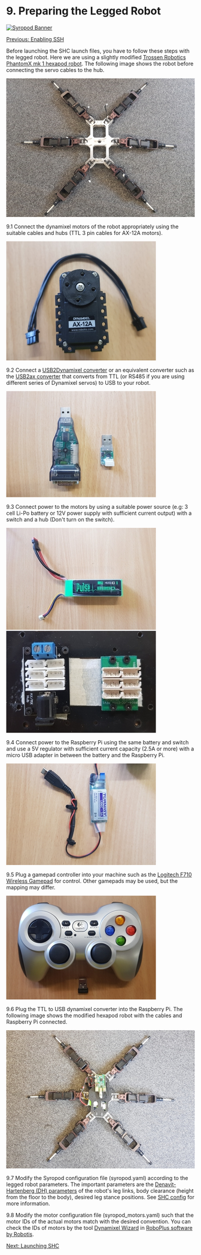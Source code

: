# 9. Preparing the Legged Robot

[![Syropod Banner](https://i.imgur.com/QyMTwG3.jpg "CSIRO Robotics")](https://research.csiro.au/robotics/)

[Previous: Enabling SSH](shc_raspi_enable_ssh.md)

Before launching the SHC launch files, you have to follow these steps with the legged robot. Here we are using a slightly modified [Trossen Robotics PhantomX mk 1 hexapod robot](https://www.trossenrobotics.com/phantomx-ax-hexapod-mk1.aspx). The following image shows the robot before connecting the servo cables to the hub.

![hexapod_body](media/hexapod_body.jpg "Hexapod before assembling")

9.1 Connect the dynamixel motors of the robot appropriately using the suitable cables and hubs (TTL 3 pin cables for AX-12A motors).

![dynamixel_motor](media/dynamixel_motor.jpg "Dynamixel Motor and Cable")

9.2 Connect a [USB2Dynamixel converter](https://www.trossenrobotics.com/robotis-bioloid-usb2dynamixel.aspx) or an equivalent converter such as the [USB2ax converter](https://www.seeedstudio.com/USB2AX-p-1349.html) that converts from TTL (or RS485 if you are using different series of Dynamixel servos) to USB to your robot.

![dynamixel_converter](media/dynamixel_converter.jpg "TTL to USB Dynamixel Converters")

9.3 Connect power to the motors by using a suitable power source (e.g: 3 cell Li-Po battery or 12V power supply with sufficient current output) with a switch and a hub (Don't turn on the switch). 

![lipo_battery](media/lipo_battery.jpg "Lipo Battery") ![dynamixel_hub](media/dynamixel_hub.jpg "Dynamixel Hubs")

9.4 Connect power to the Raspberry Pi using the same battery and switch and use a 5V regulator with sufficient current capacity (2.5A or more) with a micro USB adapter in between the battery and the Raspberry Pi.

![regulator](media/regulator.jpg "5V Regulator and Micro USB Adapter")

9.5 Plug a gamepad controller into your machine such as the [Logitech F710 Wireless Gamepad](https://www.logitechg.com/en-au/products/gamepads/f710-wireless-gamepad.940-000119.html) for control. Other gamepads may be used, but the mapping may differ.

![joystick](media/joystick.jpg "Logitech Joystick")

9.6 Plug the TTL to USB dynamixel converter into the Raspberry Pi. The following image shows the modified hexapod robot with the cables and Raspberry Pi connected.

![hexapody_assembled_raspi](media/hexapod_assembled_raspi.jpg "Hexapod after assembling")

9.7 Modify the Syropod configuration file (syropod.yaml) according to the legged robot parameters. The important parameters are the [Denavit-Hartenberg (DH) parameters](https://en.wikipedia.org/wiki/Denavit%E2%80%93Hartenberg_parameters) of the robot's leg links, body clearance (height from the floor to the body), desired leg stance positions. See [SHC config](https://github.com/csiro-robotics/syropod_highlevel_controller/tree/master/config) for more information.

9.8 Modify the motor configuration file (syropod_motors.yaml) such that the motor IDs of the actual motors match with the desired convention. You can check the IDs of motors by the tool [Dynamixel Wizard](https://emanual.robotis.com/docs/en/software/rplus1/dynamixel_wizard/) in [RoboPlus software by Robotis](http://www.robotis.us/roboplus-r-educational-software-apps/).


[Next: Launching SHC](shc_raspi_launch_shc.md)

